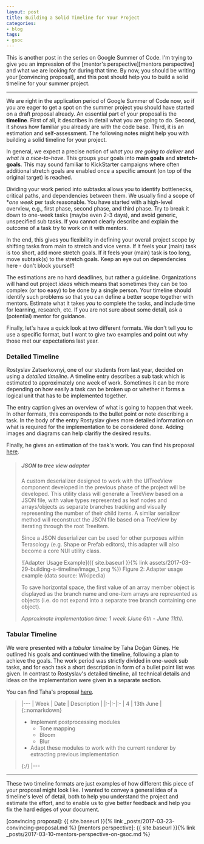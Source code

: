 ```yaml
---
layout: post
title: Building a Solid Timeline for Your Project
categories:
- blog
tags:
- gsoc
---
```


This is another post in the series on Google Summer of Code. I'm trying to give you an impression of the
 [mentor's perspective][mentors perspective] and what we are looking for during that time. By now, you
 should be writing your [convincing proposal], and this post should help you to build a solid timeline
 for your summer project.

---

We are right in the application period of Google Summer of Code now, so if you are eager to get a spot on
the summer project you should have started on a draft proposal already. An essential part of your proposal is
the **timeline**. First of all, it describes in detail what you are going to do. Second, it shows how familiar
you already are with the code base. Third, it is an estimation and self-assessment. The following notes might
help you with building a solid timeline for your project.

In general, we expect a precise notion of _what you are going to deliver_ and _what is a nice-to-have_. This groups your
goals into **main goals** and **stretch-goals**. This may sound familiar to KickStarter campaigns where often additional
stretch goals are enabled once a specific amount (on top of the original target) is reached.

Dividing your work period into subtasks allows you to identify bottlenecks, critical paths, and dependencies between
them. We usually find a scope of **one week* per task reasonable. You have started with a high-level overview, e.g.,
first phase, second phase, and third phase. Try to break it down to one-week tasks (maybe even 2-3 days), and avoid
generic, unspecified sub tasks. If you cannot clearly describe and explain the outcome of a task try to work on it
with mentors.

In the end, this gives you flexibility in defining your overall project scope by shifting tasks from main to stretch and
vice versa. If it feels your (main) task is too short, add more stretch goals. If it feels your (main) task is too long,
move subtask(s) to the stretch goals. Keep an eye out on dependencies here - don't block yourself!

The estimations are no hard deadlines, but rather a guideline. Organizations will hand out project _ideas_ which means
that sometimes they can be too complex (or too easy) to be done by a single person. Your timeline should identify such
problems so that you can define a better scope together with mentors.
Estimate what it takes *you* to complete the tasks, and include time for learning, research, etc. If you are not sure
about some detail, ask a (potential) mentor for guidance.

Finally, let's have a quick look at two different formats. We don't tell you to use a specific format, but I want to
give two examples and point out why those met our expectations last year.

### Detailed Timeline

Rostyslav Zatserkovnyi, one of our students from last year, decided on using a _detailed timeline_. A timeline entry
describes a sub task which is estimated to approximately one week of work. Sometimes it can be more depending on how
easily a task can be broken up or whether it forms a logical unit that has to be implemented together.

The entry caption gives an overview of what is going to happen that week. In other formats, this corresponds
to the bullet point or note describing a task. In the body of the entry Rostyslav gives more detailed information
on what is required for the implementation to be considered done. Adding images and diagrams can help clarifiy the
desired results.

Finally, he gives an estimation of the task's work.
You can find his proposal [here][rzats].

> ##### JSON to tree view adapter
>
> A custom deserializer designed to work with the UITreeView component developed in the previous phase of the project
> will be developed. This utility class will generate a TreeView based on a JSON file, with value types represented as
> leaf nodes and arrays/objects as separate branches tracking and visually representing the number of their child items.
> A similar serializer method will reconstruct the JSON file based on a TreeView by iterating through the root TreeItem.
>
> Since a JSON deserializer can be used for other purposes within Terasology (e.g. Shape or Prefab editors), this
> adapter will also become a core NUI utility class.
>
>  ![Adapter Usage Example]({{ site.baseurl }}{% link assets/2017-03-29-building-a-timeline/image_1.png %})
>  Figure 2: Adapter usage example (data source: Wikipedia)
>  
>  To save horizontal space, the first value of an array member object is displayed as the branch name and one-item
> arrays are represented as objects (i.e. do not expand into a separate tree branch containing one object).
>  
> _Approximate implementation time: 1 week (June 6th - June 11th)._

### Tabular Timeline

We were presented with a _tabular timeline_ by Taha Doğan Güneş. He outlined his goals and continued with the timeline,
following a plan to achieve the goals. The work period was strictly divided in one-week sub tasks, and for each task
a short description in form of a bullet point list was given.
In contrast to Rostyslav's detailed timeline, all technical details and ideas on the implementation were given in a
separate section.

You can find Taha's proposal [here][tdgunes].

> |---
> | Week | Date | Description |
> |:-|:-|:-
> | 4 | 13th June |{::nomarkdown}<ul><li>Implement post­processing modules<ul><li>Tone mapping</li><li>­Bloom</li><li>Blur</li></ul></li><li>Adapt these modules to work with the current renderer by extracting previous implementation</li></ul>{:/}
> |---

---

These two timeline formats are just examples of how different this piece of your proposal might look like. I wanted
to convey a general idea of a timeline's level of detail, both to help you understand the project and estimate
the effort, and to enable us to give better feedback and help you fix the hard edges of your document.

[tdgunes]: http://forum.terasology.org/attachments/tdgunesgsoc2016-pdf.2326/
[rzats]: https://github.com/saketkc/fos-proposals/blob/master/GSoC-2016/Accepted/MovingBlocks-rzats-Visual-NUI-Editor/MovingBlocks-rzats-Visual-NUI-Editor.md
[convincing proposal]: {{ site.baseurl }}{% link _posts/2017-03-23-convincing-proposal.md %}
[mentors perspective]: {{ site.baseurl }}{% link _posts/2017-03-10-mentors-perspective-on-gsoc.md %}
